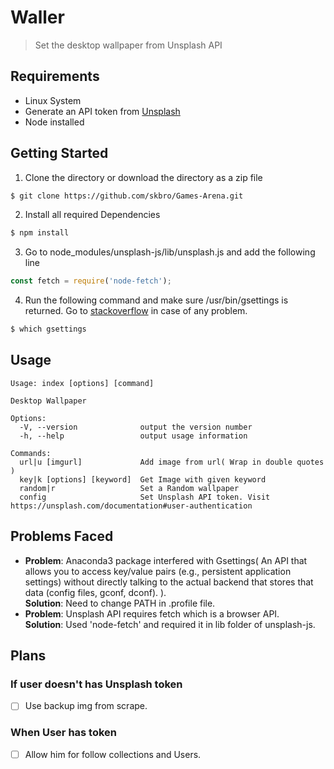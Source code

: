 # Waller

> Set the desktop wallpaper from Unsplash API

## Requirements

 - Linux System
 - Generate an API token from [Unsplash](https://unsplash.com/documentation#user-authentication)
 - Node installed

## Getting Started 

1. Clone the directory or download the directory as a zip file<br>

```sh
$ git clone https://github.com/skbro/Games-Arena.git
```
2. Install all required Dependencies
```sh
$ npm install
```
3. Go to node_modules/unsplash-js/lib/unsplash.js and add the following line
```js
const fetch = require('node-fetch');
```
4. Run the following command and make sure /usr/bin/gsettings is returned. Go to [stackoverflow](https://askubuntu.com/questions/558446/my-dconf-gsettings-installation-is-broken-how-can-i-fix-it-without-ubuntu-reins) in case of any problem.
```sh
$ which gsettings
```

## Usage

```
Usage: index [options] [command]

Desktop Wallpaper

Options:
  -V, --version              output the version number
  -h, --help                 output usage information

Commands:
  url|u [imgurl]             Add image from url( Wrap in double quotes )
  key|k [options] [keyword]  Get Image with given keyword
  random|r                   Set a Random wallpaper
  config                     Set Unsplash API token. Visit https://unsplash.com/documentation#user-authentication
```

## Problems Faced
 - **Problem**: Anaconda3 package interfered with Gsettings( An API that allows you to access key/value pairs (e.g., persistent application settings) without directly talking to the actual backend that stores that data (config files, gconf, dconf). ).<br/>
 **Solution**: Need to change PATH in .profile file.
 - **Problem**: Unsplash API requires fetch which is a browser API.<br/>
 **Solution**: Used 'node-fetch' and required it in lib folder of unsplash-js.


## Plans

### If user doesn't has Unsplash token
 - [ ] Use backup img from scrape.

### When User has token 
 - [ ] Allow him for follow collections and Users.